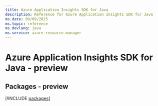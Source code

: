 ```yaml
---
title: Azure Application Insights SDK for Java
description: Reference for Azure Application Insights SDK for Java
ms.date: 09/09/2025
ms.topic: reference
ms.devlang: java
ms.service: azure-resource-manager
---
```

# Azure Application Insights SDK for Java - preview
## Packages - preview
[!INCLUDE [packages](application-insights-index.md)]